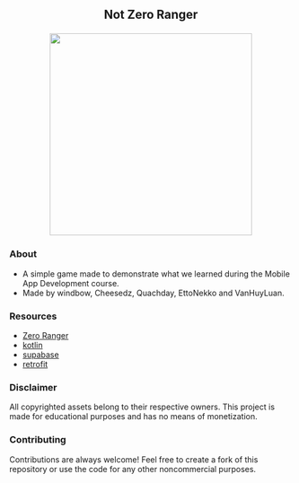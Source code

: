 ## <p align="center"> Not Zero Ranger
<p align="center">  </p>

<p align="center"> <img src="https://i.imgur.com/6BqcNEm.png"/ width="360;"> </p>

### About
- A simple game made to demonstrate what we learned during the Mobile App Development course.
- Made by windbow, Cheesedz, Quachday, EttoNekko and VanHuyLuan.

### Resources
- [Zero Ranger](https://system-erasure.itch.io/zeroranger)
- [kotlin](https://kotlinlang.org/)
- [supabase](https://supabase.com/)
- [retrofit](https://square.github.io/retrofit/)
### Disclaimer
All copyrighted assets belong to their respective owners. This project is made for educational purposes and has no means of monetization.
### Contributing
Contributions are always welcome! Feel free to create a fork of this repository or use the code for any other noncommercial purposes.
